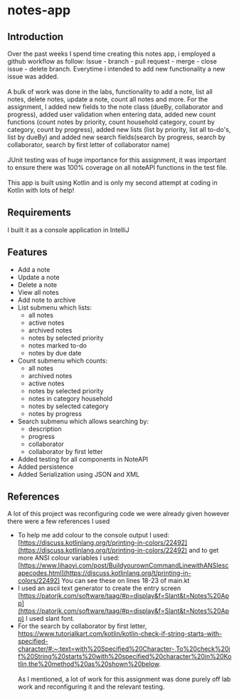 # notes-app

## Introduction

Over the past weeks I spend time creating this notes app, i employed a github workflow as follow: Issue - branch - pull request - merge - close issue - delete branch. 
Everytime i intended to add new functionality a new issue was added.
<br><br>
A bulk of work was done in the labs, functionality to add a note, list all notes, delete notes, update a note, count all notes and more. For the assignment,
I added new fields to the note class (dueBy, collaborator and progress), added user validation when entering data, added new count functions (count notes by priority, count household category, count by category, count by progress), added new lists (list by priority, list all to-do's, list by dueBy) and added new search fields(search by progress, search by collaborator, search by first letter of collaborator name)
<br><br>
JUnit testing was of huge importance for this assignment, it was important to ensure there was 100% coverage on all noteAPI functions in the test file.
<br><br>
This app is built using Kotlin and is only my second attempt at coding in Kotlin with lots of help! 

## Requirements
I built it as a console application in IntelliJ

## Features
- Add a note
- Update a note
- Delete a note
- View all notes
- Add note to archive
- List submenu which lists:
  - all notes
  - active notes
  - archived notes
  - notes by selected priority
  - notes marked to-do
  - notes by due date
- Count submenu which counts:
  - all notes
  - archived notes
  - active notes
  - notes by selected priority
  - notes in category household
  - notes by selected category
  - notes by progress
- Search submenu which allows searching by:
  - description
  - progress
  - collaborator
  - collaborator by first letter
- Added testing for all components in NoteAPI
- Added persistence
- Added Serialization using JSON and XML


## References
A lot of this project was reconfiguring code we were already given however there were a few references I used
- To help me add colour to the console output I used: [https://discuss.kotlinlang.org/t/printing-in-colors/22492](https://discuss.kotlinlang.org/t/printing-in-colors/22492)
and to get more ANSI colour variables I used: [https://www.lihaoyi.com/post/BuildyourownCommandLinewithANSIescapecodes.html](https://discuss.kotlinlang.org/t/printing-in-colors/22492)
You can see these on lines 18-23 of main.kt
- I used an ascii text generator to create the entry screen [https://patorjk.com/software/taag/#p=display&f=Slant&t=Notes%20App](https://patorjk.com/software/taag/#p=display&f=Slant&t=Notes%20App) I used slant font.
- For the search by collaborator by first letter, https://www.tutorialkart.com/kotlin/kotlin-check-if-string-starts-with-specified-character/#:~:text=with%20Specified%20Character-,To%20check%20if%20String%20starts%20with%20specified%20character%20in%20Kotlin,the%20method%20as%20shown%20below.
<br><br>
As I mentioned, a lot of work for this assignment was done purely off lab work and reconfiguring it and the relevant testing.
